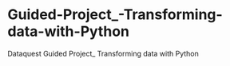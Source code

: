 # Guided-Project_-Transforming-data-with-Python
Dataquest Guided Project_ Transforming data with Python
